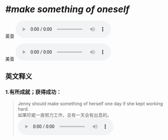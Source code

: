 # ***\#make something of oneself*** 
英音
<audio src="./media/make something of oneself1_AAC.aac" controls="controls"></audio>

美音
<audio src="./media/make something of oneself2_AAC.aac" controls="controls"></audio>



  

英文释义
---
### 1.**有所成就；获得成功：**  

 > Jenny should make something of herself one day if she kept working hard.  
 > 如果珍妮一直努力工作，总有一天会有出息的。    
<audio src="./media/something-11.aac" controls="controls"></audio>


